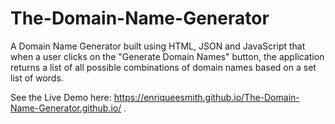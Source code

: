 # The-Domain-Name-Generator

A Domain Name Generator built using HTML, JSON and JavaScript that when a user clicks on the "Generate Domain Names" button, the application returns a list of all possible combinations of domain names based on a set list of words.

See the Live Demo here: https://enriqueesmith.github.io/The-Domain-Name-Generator.github.io/ .
